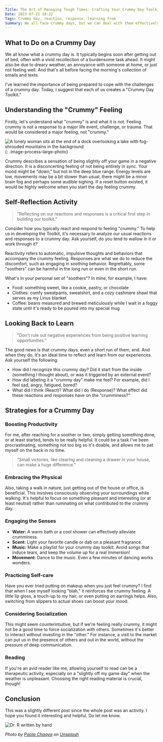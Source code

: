 ```yaml
---
Title: The Art of Managing Tough Times: Crafting Your Crummy Day Toolkit
Date: 2023-07-21 18:22
Tags: Crummy day, reaction, response, learning from
Summary: We all face crummy days, but we can deal with them effectively by creating a personal "Crummy Day Toolkit." Recognizing your discomfort, reflecting on your go-to reactions and arming yourself with customized tools can significantly transform your day.
---
```


## What to Do on a Crummy Day

We all know what a crummy day is. It typically begins soon after getting out of bed, often with a vivid recollection of a burdensome task ahead. It might also be due to dreary weather, an annoyance with someone at home, or just not feeling well. And that's all before facing the morning's collection of emails and texts.

I've learned the importance of being prepared to cope with the challenges of a crummy day. Today, I suggest that each of us creates a "Crummy Day Toolkit."

## Understanding the "Crummy" Feeling

Firstly, let's understand what "crummy" is and what it is not. Feeling crummy is not a response to a major life event, challenge, or trauma. That would be considered a major feeling, not "crummy."

![A lonely woman sits at the end of a dock overlooking a lake with fog-shrouded mountains in the background]({static}/images/paola-chaaya-eAkjzXCU0p0-unsplash.jpg){: .image-process-large-photo}

Crummy describes a sensation of being slightly off your game in a negative direction. It is a disconcerting feeling of not being entirely in sync. Your mood might be "down," but not in the deep blue range. Energy levels are low, movements may be a bit slower than usual, there might be a minor brain fog and perhaps some audible sighing. If a reset button existed, it would be highly welcome when you start the day feeling crummy.

## Self-Reflection Activity

>"Reflecting on our reactions and responses is a critical first step in building our toolkit."

Consider how you typically react and respond to feeling "crummy." To help us in developing the Toolkit, it's necessary to analyze our usual reactions and responses to a crummy day. Ask yourself, do you tend to wallow in it or work through it?

Reactivity refers to automatic, impulsive thoughts and behaviors that accompany the crummy feeling. Responses are what we do to reduce the discomfort, such as engaging in soothing behavior. Regrettably, some "soothers" can be harmful in the long run or even in the short run.

What's in your personal set of "soothers"? In mine, for example, I have:

* Food: something sweet, like a cookie, pastry, or chocolate
* Clothes: comfy sweatpants, sweatshirt, and a cozy cashmere shawl that serves as my Linus blanket
* Coffee: beans measured and brewed meticulously while I wait in a foggy state until it's ready to be poured into my special mug

## Looking Back to Learn

>"Don't rule out negative experiences from being positive learning opportunities."

The good news is that crummy days, even a short run of them, end. And when they do, it's an ideal time to reflect and learn from our experiences. Ask yourself the following:

* How did I recognize this crummy day? Did it start from the inside (something I thought about), or was it triggered by an external event?
* How did labeling it a "crummy day" make me feel? For example, did I feel sad, angry, fatigued, bored?
* What did I think (React)? What did I do (Response)? What effect did these reactions and responses have on the "crumminess?"

## Strategies for a Crummy Day

### Boosting Productivity

For me, after reaching for a soother or two, simply getting something done, or at least started, tends to be really helpful. It could be a task I've been procrastinating, something not too big so it's doable, and allows me to pat myself on the back in no time.

>"Small victories, like clearing and cleaning a drawer in your house, can make a huge difference."

### Embracing the Physical

Also, taking a walk in nature, just getting out of the house or office, is beneficial. This involves consciously observing your surroundings while walking. It's helpful to focus on something pleasant and interesting (or at least neutral) rather than ruminating on what contributed to the crummy day.

### Engaging the Senses

* **Water:** A warm bath or a cool shower can effectively alleviate crumminess.
* **Scent:** Light your favorite candle or dab on a pleasant fragrance.
* **Music:** Make a playlist for your crummy day toolkit. Avoid songs that induce tears, and keep the volume up for a real immersion!
* **Movement:** Dance to the music. Even a few minutes of dancing works wonders.

### Practicing Self-care

Have you ever tried putting on makeup when you just feel crummy? I find that when I see myself looking "blah," it reinforces the crummy feeling. A little lip gloss, a touch-up to my hair, or even putting on earrings helps. Also, switching from slippers to actual shoes can boost your mood.

### Considering Socialization

This might seem counterintuitive, but if we're feeling really crummy, it might not be a good time to force socialization with others. Sometimes it's better to interact without investing in the "other." For instance, a visit to the market can put us in the presence of others and out in the world, without the pressure of deep communication.

### Reading

If you're an avid reader like me, allowing yourself to read can be a therapeutic activity, especially on a "slightly off my game day" when the weather is unpleasant. Choosing the right reading material is crucial, though!

## Conclusion

This was a slightly different post since the whole post was an activity. I hope you found it interesting and helpful. Do let me know.

![Dr. R written by hand]({static}/images/dr_r_sm.png)

_Photo by [Paola Chaaya](https://unsplash.com/@paolitta?utm_source=unsplash&utm_medium=referral&utm_content=creditCopyText) on [Unsplash](https://unsplash.com/images/feelings/sad?utm_source=unsplash&utm_medium=referral&utm_content=creditCopyText)_
